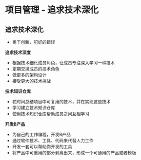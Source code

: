 # 项目管理 - 追求技术深化

## 追求技术深化

- 勇于创新，犯好的错误

**追求技术深度**
- 根据技术细化成员角色，让成员专注深入学习一种技术
- 定期交换成员的技术角色
- 做更多的架构设计
- 接受更大的技术挑战

**技术知识仓库**
- 花时间总结项目中可复用的技术，并在实现这些技术
- 学习建立技术知识仓库
- 使用技术知识仓库帮助成员之间互相学习

**开发B产品**
- 为自己的工作编程，开发B产品
- 通过软件技术、工具、代码来代替人力工作
- 开发一套可以帮助你开发的工具
- 将产品中可重用的部分剥离出来，形成一个可通用的产品或者模板

